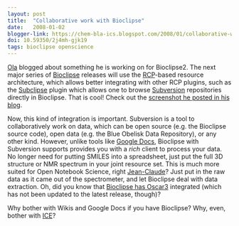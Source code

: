 ```yaml
---
layout: post
title:  "Collaborative work with Bioclipse"
date:   2008-01-02
blogger-link: https://chem-bla-ics.blogspot.com/2008/01/collaborative-work-with-bioclipse.html
doi: 10.59350/2j4mh-gjk19
tags: bioclipse openscience
---
```


[Ola](http://bioclipse.blogspot.com/) blogged about something he is working on for Bioclipse2. The next major series
of [Bioclipse](http://bioclipse.net/) releases will use the [RCP](http://wiki.eclipse.org/index.php/Rich_Client_Platform)-based
resource architecture, which allows better integrating with other RCP plugins, such as the
[Subclipse](http://subclipse.tigris.org/) plugin which allows one to browse [Subversion](http://subversion.tigris.org/)
repositories directly in Bioclipse. That is cool! Check out the [screenshot he posted in his blog](http://bioclipse.blogspot.com/2008/01/subversion-in-bioclipse2.html).

Now, this kind of integration is important. Subversion is a tool to collaboratively work on data, which can be
open source (e.g. the Bioclipse source code), open data (e.g. the Blue Obelisk Data Repository), or any other
kind. However, unlike tools like [Google Docs](http://docs.google.com/), Bioclipse with Subversion supports
provides you with a *rich* client to process your data. No longer need for putting SMILES into a spreadsheet,
just put the full 3D structure or NMR spectrum in your joint resource set. This is much more suited for
Open Notebook Science, right [Jean-Claude](http://usefulchem.blogspot.com/)? Just put in the raw data as
it came out of the spectrometer, and let Bioclipse deal with data extraction. Oh, did you know that
[Bioclipse has Oscar3](http://chem-bla-ics.blogspot.com/2006/06/text-mining-for-chemistry-using-oscar3.html)
integrated (which has not been updated to the latest release, though)?

Why bother with Wikis and Google Docs if you have Bioclipse? Why, even, bother with
[ICE](http://wwmm.ch.cam.ac.uk/blogs/murrayrust/?p=905)?
